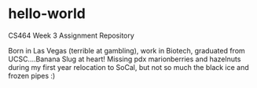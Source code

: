 # hello-world
CS464 Week 3 Assignment Repository

Born in Las Vegas (terrible at gambling), work in Biotech, graduated from UCSC....Banana Slug at heart!  Missing pdx marionberries and hazelnuts during my first year relocation to SoCal, but not so much the black ice and frozen pipes :)
